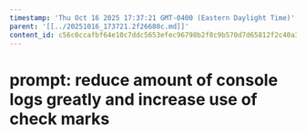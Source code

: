 ```yaml
---
timestamp: 'Thu Oct 16 2025 17:37:21 GMT-0400 (Eastern Daylight Time)'
parent: '[[../20251016_173721.2f26680c.md]]'
content_id: c56c0ccafbf64e10c7ddc5653efec96798b2f8c9b570d7d65812f2c40a3637c8
---
```


# prompt: reduce amount of console logs greatly and increase use of check marks
